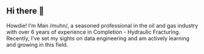 ## Hi there 👋

Howdie! I’m Man /muhn/, a seasoned professional in the oil and gas industry with over 6 years of experience in Completion - Hydraulic Fracturing. Recently, I’ve set my sights on data engineering and am actively learning and growing in this field.

